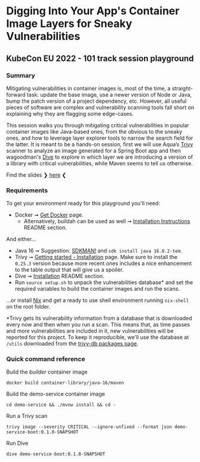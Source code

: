 # Digging Into Your App's Container Image Layers for Sneaky Vulnerabilities
## KubeCon EU 2022 - 101 track session playground

### Summary

Mitigating vulnerabilities in container images is, most of the time, a straight-forward task: update the base image, use a newer version of Node or Java, bump the patch version of a project dependency, etc. However, all useful pieces of software are complex and vulnerability scanning tools fall short on explaining why they are flagging some edge-cases.

This session walks you through mitigating critical vulnerabilities in popular container images like Java-based ones, from the obvious to the sneaky ones, and how to leverage layer explorer tools to narrow the search field for the latter. It is meant to be a hands-on session, first we will use Aqua’s [Trivy](https://github.com/aquasecurity/trivy) scanner to analyze an image generated for a Spring Boot app and then wagoodman's [Dive](https://github.com/wagoodman/dive) to explore in which layer we are introducing a version of a library with critical vulnerabilities, while Maven seems to tell us otherwise.

Find the slides ❯ [here](https://static.sched.com/hosted_files/kccnceu2022/20/KubeCon_EU_2022_Pablo_Galego.pdf) ❮

### Requirements

To get your environment ready for this playground you'll need:

* Docker ➞ [Get Docker](https://docs.docker.com/get-docker/) page.
  * Alternatively, buildah can be used as well ➞ [Installation Instructions](https://github.com/containers/buildah/blob/main/install.md#installing-packaged-versions-of-buildah) README section.

And either...
* Java 16 ➞ Suggestion: [SDKMAN!](https://sdkman.io/) and `sdk install java 16.0.2-tem`.
* Trivy ➞ [Getting started - Installation](https://aquasecurity.github.io/trivy/v0.25.3/getting-started/installation/) page. Make sure to 
  install the `0.25.3` version because more recent ones includes a nice enhancement to the table output that will give us a spoiler.
* Dive ➞ [Installation](https://github.com/wagoodman/dive#installation) README section.
* Run `source setup.sh` to unpack the vulnerabilities database* and set the required variables to build the container images and run the 
  scans.

...or install [Nix](https://nixos.org/download.html) and get a ready to use shell environment running `nix-shell` on the root folder.

*Trivy gets its vulnerability information from a database that is downloaded every now and then when you run a scan. This means that, as 
time passes and more vulnerabilities are included in it, new vulnerabilities will be reported for this project. To keep it reproducible, 
we'll use the database at `/utils` downloaded from the [trivy-db packages page](https://github.com/aquasecurity/trivy-db/pkgs/container/trivy-db/21574977).

### Quick command reference

Build the _builder_ container image
```shell
docker build container-library/java-16/maven
```

Build the demo-service container image
```shell
cd demo-service && ./mvnw install && cd -
```

Run a Trivy scan
```shell
trivy image --severity CRITICAL --ignore-unfixed --format json demo-service-boot:0.1.0-SNAPSHOT
```

Run Dive
```shell
dive demo-service-boot:0.1.0-SNAPSHOT
```
